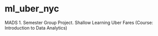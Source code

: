 # ml_uber_nyc
MADS 1. Semester Group Project. Shallow Learning Uber Fares (Course: Introduction to Data Analytics)
